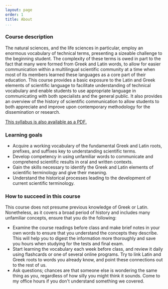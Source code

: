 ```yaml
---
layout: page
order: 1
title: About
...
```


### Course description

The natural sciences, and the life sciences in particular, employ an enormous vocabulary of technical terms, presenting a sizeable challenge to the beginning student. The complexity of these terms is owed in part to the fact that many were formed from Greek and Latin words, to allow for easier communication within a multilingual scientific community at a time when most of its members learned these languages as a core part of their education. This course provides a basic exposure to the Latin and Greek elements of scientific language to facilitate understanding of technical vocabulary and enable students to use appropriate language in communicating with both specialists and the general public. It also provides an overview of the history of scientific communication to allow students to both appreciate and improve upon contemporary methodology for the dissemination or research.

[This syllabus is also available as a PDF.](syllabus/cla201-syllabus-fall-2014.pdf)

### Learning goals

- Acquire a working vocabulary of the fundamental Greek and Latin roots, prefixes, and suffixes key to understanding scientific terms.
- Develop competency in using unfamiliar words to communicate and comprehend scientific results in oral and written contexts.
- Gain the skills necessary to identify the Greek and Latin elements of scientific terminology and give their meaning.
- Understand the historical processes leading to the development of current scientific terminology.

### How to succeed in this course

This course does not presume previous knowledge of Greek or Latin. Nonetheless, as it covers a broad period of history and includes many unfamiliar concepts, ensure that you do the following:

- Examine the course readings before class and make brief notes in your own words to ensure that you understand the concepts they describe. This will help you to digest the information more thoroughly and save you hours when studying for the tests and final exam.
- Start learning the vocabulary each week before class, and review it daily using flashcards or one of several online programs. Try to link Latin and Greek roots to words you already know, and point these connections out to the rest of us.
- Ask questions; chances are that someone else is wondering the same thing as you, regardless of how silly you might think it sounds. Come to my office hours if you don't understand something we covered.
